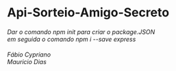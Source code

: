 # Api-Sorteio-Amigo-Secreto
<h6>Dar o comando <i>npm init<i/> para criar o package.JSON <br>
em seguida o comando <i>npm i --save express<i/>
<h6/>
Fábio Cypriano <br>
Mauricio Dias
